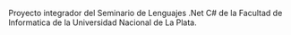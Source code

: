 Proyecto integrador del Seminario de Lenguajes .Net C# de la Facultad de Informatica de la Universidad Nacional de La Plata.
